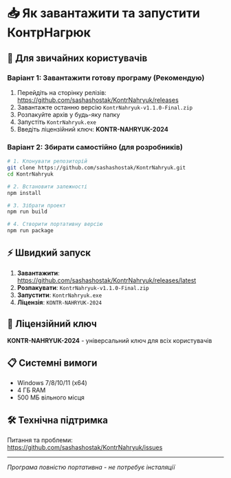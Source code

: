 # 📥 Як завантажити та запустити КонтрНагрюк

## 🎯 Для звичайних користувачів

### Варіант 1: Завантажити готову програму (Рекомендую)
1. Перейдіть на сторінку релізів: https://github.com/sashashostak/KontrNahryuk/releases
2. Завантажте останню версію `KontrNahryuk-v1.1.0-Final.zip`
3. Розпакуйте архів у будь-яку папку
4. Запустіть `KontrNahryuk.exe`
5. Введіть ліцензійний ключ: **KONTR-NAHRYUK-2024**

### Варіант 2: Збирати самостійно (для розробників)
```bash
# 1. Клонувати репозиторій
git clone https://github.com/sashashostak/KontrNahryuk.git
cd KontrNahryuk

# 2. Встановити залежності
npm install

# 3. Зібрати проект
npm run build

# 4. Створити портативну версію
npm run package
```

## ⚡ Швидкий запуск
1. **Завантажити**: https://github.com/sashashostak/KontrNahryuk/releases/latest
2. **Розпакувати**: `KontrNahryuk-v1.1.0-Final.zip`
3. **Запустити**: `KontrNahryuk.exe`
4. **Ліцензія**: `KONTR-NAHRYUK-2024`

## 🔑 Ліцензійний ключ
**KONTR-NAHRYUK-2024** - універсальний ключ для всіх користувачів

## 📋 Системні вимоги
- Windows 7/8/10/11 (x64)
- 4 ГБ RAM
- 500 МБ вільного місця

## 🛠️ Технічна підтримка
Питання та проблеми: https://github.com/sashashostak/KontrNahryuk/issues

---
*Програма повністю портативна - не потребує інсталяції*